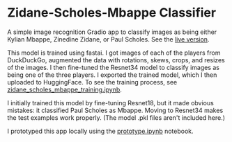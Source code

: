 # Zidane-Scholes-Mbappe Classifier
A simple image recognition Gradio app to classify images as being either
Kylian Mbappe, Zinedine Zidane, or Paul Scholes. See the
[live version](https://huggingface.co/spaces/pvasudev/zidane_scholes_mbappe).

This model is trained using fastai. I got images of each of the players
from DuckDuckGo, augmented the data with rotations, skews, crops, and
resizes of the images. I then fine-tuned the Resnet34 model to classify
images as being one of the three players. I exported the trained model,
which I then uploaded to HuggingFace.
To see the training process, see
[zidane_scholes_mbappe_training.ipynb](https://github.com/pvasudev16/footballer_classifier/blob/main/zidane_scholes_mbappe_training.ipynb).

I initially trained this model by fine-tuning Resnet18, but it made
obvious mistakes: it classified Paul Scholes as Mbappe. 
Moving to Resnet34 makes the test examples work properly. (The model
.pkl files aren't included here.)

I prototyped this app locally using the
[prototype.ipynb](https://github.com/pvasudev16/footballer_classifier/blob/main/prototype.ipynb)
notebook.
